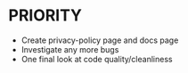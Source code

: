 # PRIORITY

- Create privacy-policy page and docs page
- Investigate any more bugs
- One final look at code quality/cleanliness
